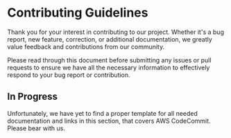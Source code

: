 # Contributing Guidelines

Thank you for your interest in contributing to our project. Whether it's a bug report, new feature, correction, or additional
documentation, we greatly value feedback and contributions from our community.

Please read through this document before submitting any issues or pull requests to ensure we have all the necessary
information to effectively respond to your bug report or contribution.


## In Progress

Unfortunately, we have yet to find a proper template for all needed documentation and links in this section,
that covers AWS CodeCommit.  Please bear with us.